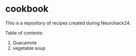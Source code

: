 # cookbook
This is a repository of recipes created during Neurohack24.

Table of contents:
1. Guacamole
2. vegetable soup
